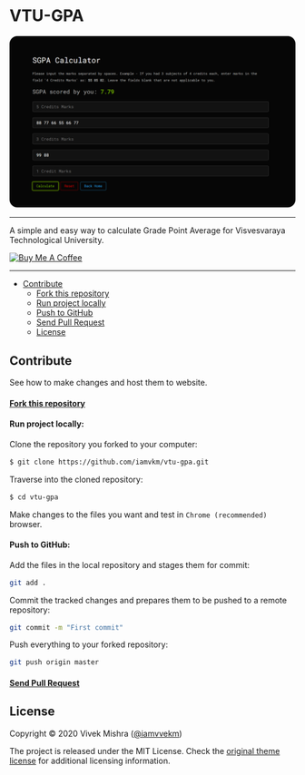 # VTU-GPA

![SGPA Calculator](./images/sgpa-snap.png "SGPA Calculator")

---

A simple and easy way to calculate Grade Point Average for Visvesvaraya Technological University.

<a href="https://www.instamojo.com/@vivhere01/" target="_blank"><img src="https://res.cloudinary.com/panr/image/upload/v1579374705/buymeacoffee_y6yvov.svg" alt="Buy Me A Coffee" ></a>

---

- [Contribute](#hello-friend)
  - [Fork this repository](#fork-repo)
  - [Run project locally](#run-locally)
  - [Push to GitHub](#push-to-fork)
  - [Send Pull Request](#pull-request)
  - [License](#license)

## Contribute

See how to make changes and host them to website.

#### [Fork this repository](https://docs.github.com/en/free-pro-team@latest/github/getting-started-with-github/fork-a-repo)

#### Run project locally:

Clone the repository you forked to your computer:

```bash
$ git clone https://github.com/iamvkm/vtu-gpa.git
```

Traverse into the cloned repository:

```bash
$ cd vtu-gpa
```

Make changes to the files you want and test in `Chrome (recommended)` browser.

#### Push to GitHub:

Add the files in the local repository and stages them for commit:

```bash
git add .
```

Commit the tracked changes and prepares them to be pushed to a remote repository:

```bash
git commit -m "First commit"
```

Push everything to your forked repository:

```bash
git push origin master
```

#### [Send Pull Request](https://docs.github.com/en/free-pro-team@latest/github/collaborating-with-issues-and-pull-requests/creating-a-pull-request)

## License

Copyright © 2020 Vivek Mishra ([@iamvvekm](https://twitter.com/iamvvekm))

The project is released under the MIT License. Check the [original theme license](https://github.com/iamvkm/vtu-gpa/blob/master/LICENSE.md) for additional licensing information.
